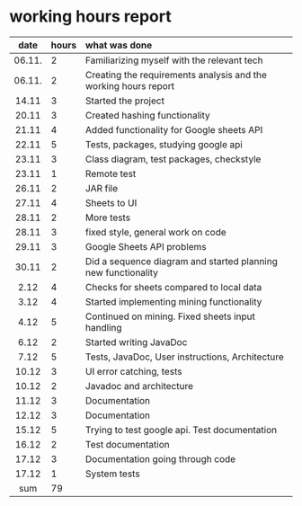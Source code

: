 # working hours report

| date | hours | what was done  |
| :----:|:-----| :-----|
| 06.11.| 2    |Familiarizing myself with the relevant tech|
| 06.11.| 2    |Creating the requirements analysis and the working hours report|
| 14.11 | 3    |Started the project|
| 20.11 | 3    |Created hashing functionality|
| 21.11 | 4    |Added functionality for Google sheets API|
| 22.11 | 5    |Tests, packages, studying google api|
| 23.11 | 3    |Class diagram, test packages, checkstyle|
| 23.11 | 1    |Remote test|
| 26.11 | 2    |JAR file|
| 27.11 | 4    |Sheets to UI|
| 28.11 | 2    |More tests|
| 28.11 | 3    |fixed style, general work on code|
| 29.11 | 3    |Google Sheets API problems|
| 30.11 | 2    |Did a sequence diagram and started planning new functionality|
| 2.12  | 4    |Checks for sheets compared to local data|
| 3.12  | 4    |Started implementing mining functionality|
| 4.12  | 5    |Continued on mining. Fixed sheets input handling|
| 6.12  | 2    |Started writing JavaDoc|
| 7.12  | 5    |Tests, JavaDoc, User instructions, Architecture|
| 10.12 | 3    |UI error catching, tests|
| 10.12 | 2    |Javadoc and architecture|
| 11.12 | 3    |Documentation|
| 12.12 | 3    |Documentation|
| 15.12 | 5    |Trying to test google api. Test documentation|
| 16.12 | 2    |Test documentation|
| 17.12 | 3    |Documentation going through code|
| 17.12 | 1    |System tests|
| sum   | 79   | | 
